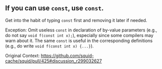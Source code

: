 If you can use `const`, use `const`.
----

Get into the habit of typing `const` first and removing it later if needed.

Exception: Omit useless `const` in declaration of by-value parameters (e.g.,
do not say `void f(const int x);`), especially since some compilers may warn
about it. The same `const` is useful in the corresponding definitions (e.g.,
do write `void f(const int x) {...}`).

Original Context: https://github.com/squid-cache/squid/pull/425#discussion_r299032627
